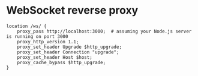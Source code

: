 # WebSocket reverse proxy
    location /ws/ {
        proxy_pass http://localhost:3000;  # assuming your Node.js server is running on port 3000
        proxy_http_version 1.1;
        proxy_set_header Upgrade $http_upgrade;
        proxy_set_header Connection "upgrade";
        proxy_set_header Host $host;
        proxy_cache_bypass $http_upgrade;
    }

    